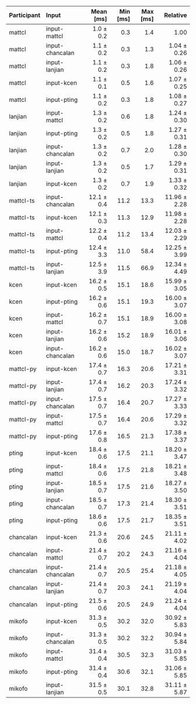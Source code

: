 | Participant | Input | Mean [ms] | Min [ms] | Max [ms] | Relative |
|:---|:---|---:|---:|---:|---:|
| mattcl | input-mattcl | 1.0 ± 0.2 | 0.3 | 1.4 | 1.00 |
| mattcl | input-chancalan | 1.1 ± 0.2 | 0.3 | 1.3 | 1.04 ± 0.26 |
| mattcl | input-lanjian | 1.1 ± 0.2 | 0.3 | 1.8 | 1.06 ± 0.26 |
| mattcl | input-kcen | 1.1 ± 0.1 | 0.5 | 1.6 | 1.07 ± 0.25 |
| mattcl | input-pting | 1.1 ± 0.2 | 0.3 | 1.8 | 1.08 ± 0.27 |
| lanjian | input-mattcl | 1.3 ± 0.2 | 0.6 | 1.8 | 1.24 ± 0.30 |
| lanjian | input-pting | 1.3 ± 0.2 | 0.5 | 1.8 | 1.27 ± 0.31 |
| lanjian | input-chancalan | 1.3 ± 0.2 | 0.7 | 2.0 | 1.28 ± 0.30 |
| lanjian | input-lanjian | 1.3 ± 0.2 | 0.5 | 1.7 | 1.29 ± 0.31 |
| lanjian | input-kcen | 1.3 ± 0.2 | 0.7 | 1.9 | 1.33 ± 0.32 |
| mattcl-ts | input-chancalan | 12.1 ± 0.4 | 11.2 | 13.3 | 11.96 ± 2.28 |
| mattcl-ts | input-kcen | 12.1 ± 0.3 | 11.3 | 12.9 | 11.98 ± 2.28 |
| mattcl-ts | input-mattcl | 12.2 ± 0.4 | 11.2 | 13.4 | 12.03 ± 2.29 |
| mattcl-ts | input-pting | 12.4 ± 3.3 | 11.0 | 58.4 | 12.25 ± 3.99 |
| mattcl-ts | input-lanjian | 12.5 ± 3.9 | 11.5 | 66.9 | 12.34 ± 4.49 |
| kcen | input-kcen | 16.2 ± 0.5 | 15.1 | 18.6 | 15.99 ± 3.05 |
| kcen | input-pting | 16.2 ± 0.6 | 15.1 | 19.3 | 16.00 ± 3.07 |
| kcen | input-mattcl | 16.2 ± 0.7 | 15.1 | 18.9 | 16.00 ± 3.08 |
| kcen | input-lanjian | 16.2 ± 0.6 | 15.2 | 18.9 | 16.01 ± 3.06 |
| kcen | input-chancalan | 16.2 ± 0.6 | 15.0 | 18.7 | 16.02 ± 3.07 |
| mattcl-py | input-kcen | 17.4 ± 0.7 | 16.3 | 20.6 | 17.21 ± 3.31 |
| mattcl-py | input-lanjian | 17.4 ± 0.7 | 16.2 | 20.3 | 17.24 ± 3.32 |
| mattcl-py | input-chancalan | 17.5 ± 0.7 | 16.4 | 20.7 | 17.27 ± 3.33 |
| mattcl-py | input-mattcl | 17.5 ± 0.7 | 16.4 | 20.6 | 17.29 ± 3.32 |
| mattcl-py | input-pting | 17.6 ± 0.8 | 16.5 | 21.3 | 17.38 ± 3.37 |
| pting | input-kcen | 18.4 ± 0.6 | 17.5 | 21.1 | 18.20 ± 3.47 |
| pting | input-mattcl | 18.4 ± 0.6 | 17.5 | 21.8 | 18.21 ± 3.48 |
| pting | input-lanjian | 18.5 ± 0.7 | 17.5 | 21.6 | 18.27 ± 3.50 |
| pting | input-chancalan | 18.5 ± 0.7 | 17.3 | 21.4 | 18.30 ± 3.51 |
| pting | input-pting | 18.6 ± 0.6 | 17.5 | 21.7 | 18.35 ± 3.51 |
| chancalan | input-kcen | 21.3 ± 0.6 | 20.6 | 24.5 | 21.11 ± 4.02 |
| chancalan | input-mattcl | 21.4 ± 0.7 | 20.2 | 24.3 | 21.16 ± 4.04 |
| chancalan | input-chancalan | 21.4 ± 0.7 | 20.5 | 25.4 | 21.18 ± 4.05 |
| chancalan | input-lanjian | 21.4 ± 0.7 | 20.3 | 24.1 | 21.19 ± 4.04 |
| chancalan | input-pting | 21.5 ± 0.6 | 20.5 | 24.9 | 21.24 ± 4.04 |
| mikofo | input-kcen | 31.3 ± 0.5 | 30.2 | 32.0 | 30.92 ± 5.83 |
| mikofo | input-chancalan | 31.3 ± 0.5 | 30.2 | 32.2 | 30.94 ± 5.84 |
| mikofo | input-mattcl | 31.4 ± 0.4 | 30.5 | 32.3 | 31.03 ± 5.85 |
| mikofo | input-pting | 31.4 ± 0.4 | 30.6 | 32.1 | 31.06 ± 5.85 |
| mikofo | input-lanjian | 31.5 ± 0.5 | 30.1 | 32.8 | 31.11 ± 5.87 |
